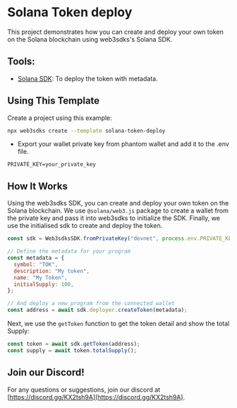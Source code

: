 # Solana Token deploy

This project demonstrates how you can create and deploy your own token on the Solana blockchain using web3sdks's Solana SDK.

## Tools:

- [Solana SDK](https://docs.web3sdks.com/solana): To deploy the token with metadata.

## Using This Template

Create a project using this example:

```bash
npx web3sdks create --template solana-token-deploy
```

- Export your wallet private key from phantom wallet and add it to the .env file.

```env
PRIVATE_KEY=your_private_key
```

## How It Works

Using the web3sdks SDK, you can create and deploy your own token on the Solana blockchain. We use `@solana/web3.js` package to create a wallet from the private key and pass it into web3sdks to initialize the SDK. Finally, we use the initialised sdk to create and deploy the token.

```js
const sdk = Web3sdksSDK.fromPrivateKey("devnet", process.env.PRIVATE_KEY);

// Define the metadata for your program
const metadata = {
  symbol: "TOK",
  description: "My token",
  name: "My Token",
  initialSupply: 100,
};

// And deploy a new program from the connected wallet
const address = await sdk.deployer.createToken(metadata);
```

Next, we use the `getToken` function to get the token detail and show the total Supply:

```js
const token = await sdk.getToken(address);
const supply = await token.totalSupply();
```

## Join our Discord!

For any questions or suggestions, join our discord at [https://discord.gg/KX2tsh9A](https://discord.gg/KX2tsh9A).
